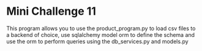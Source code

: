  # Mini Challenge 11 
 
This program allows you to use the product_program.py to load csv files to a backend of choice, use sqlalchemy 
model orm to define the schema and use the orm to perform queries using the db_services.py and models.py